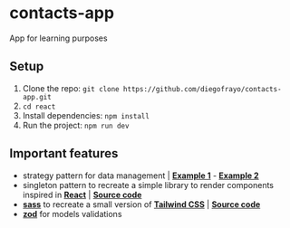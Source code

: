 # contacts-app

App for learning purposes

## Setup

1. Clone the repo: `git clone https://github.com/diegofrayo/contacts-app.git`
1. `cd react`
1. Install dependencies: `npm install`
1. Run the project: `npm run dev`

## Important features

- strategy pattern for data management | **[Example 1](https://github.com/diegofrayo/contacts-app/tree/main/src/modules/data/contacts)** - **[Example 2](https://github.com/diegofrayo/contacts-app/tree/main/src/modules/events-manager)**
- singleton pattern to recreate a simple library to render components inspired in **[React](https://es.reactjs.org/)** | **[Source code](https://github.com/diegofrayo/contacts-app/blob/main/src/lib/ryakt.ts)**
- **[sass](https://sass-lang.com/documentation)** to recreate a small version of **[Tailwind CSS](https://tailwindcss.com/docs/installation)** | **[Source code](https://github.com/diegofrayo/contacts-app/tree/main/src/styles/fw)**
- **[zod](https://github.com/colinhacks/zod)** for models validations
